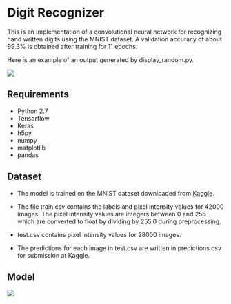 # Digit Recognizer
This is an implementation of a convolutional neural network for recognizing hand written digits using the MNIST dataset. A validation accuracy of about 99.3% is obtained after training for 11 epochs. 

Here is an example of an output generated by display_random.py.

<img src="https://github.com/Shobhit117/digit-recognizer/blob/master/figure_1.png">

## Requirements

* Python 2.7
* Tensorflow
* Keras
* h5py
* numpy
* matplotlib
* pandas

## Dataset

* The model is trained on the MNIST dataset downloaded from [Kaggle](https://www.kaggle.com/c/digit-recognizer). 

* The file train.csv contains the labels and pixel intensity values for 42000 images. The pixel intensity values are integers between 0 and 255 which are converted to float by dividing by 255.0 during preprocessing.

* test.csv contains pixel intensity values for 28000 images.

* The predictions for each image in test.csv are written in predictions.csv for submission at Kaggle.

## Model

<img src="https://github.com/Shobhit117/digit-recognizer/blob/master/model.png">

